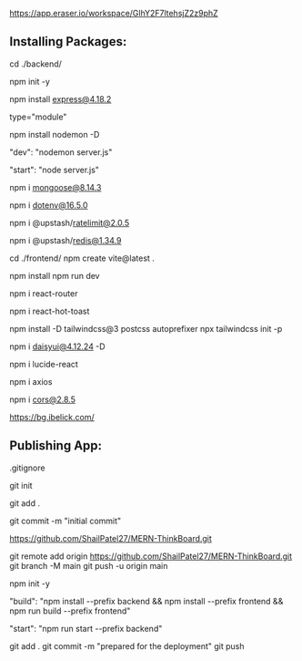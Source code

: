 https://app.eraser.io/workspace/GlhY2F7ltehsjZ2z9phZ
<!-- Roadmap/chart for ThinkBoard -->

<h2>Installing Packages:</h2>

cd ./backend/
<!-- change cd to backend to install package.json in it -->

npm init -y
<!-- installs a package.json -->

npm install express@4.18.2
<!-- install an older version(same as video) so that things dont break -->

type="module"
<!-- add this is package.json so that you can use regular imports -->
<!-- default is type="commonjs" and you will have to import like this  -->
<!-- const express = require("express"); -->

npm install nodemon -D
<!-- for auto updating servers while coding -->

"dev": "nodemon server.js"
<!-- change these values so that when you perform npm run dev, it does node server.js -->
<!-- original-     "test": "echo \"Error: no test specified\" && exit 1" -->

"start": "node server.js"
<!-- add in package.json to start the server after it is deployed -->

npm i mongoose@8.14.3
<!-- go with a fixed version to prevent errors -->

npm i dotenv@16.5.0
<!-- to use environment variables in the .env file for secure variables like keys or passwords -->

npm i @upstash/ratelimit@2.0.5
<!-- for rate limiting -->

npm i @upstash/redis@1.34.9
<!-- for json format fast database -->

<!-- Frontend setup... -->
<!-- We will use vite for react since it is muuuuch faster and provides better UX -->
cd ./frontend/
npm create vite@latest .
<!-- . to select current folder(frontend) -->
<!-- select Eeact and JavaScript -->
npm install
npm run dev

npm i react-router

npm i react-hot-toast
<!-- For notifications n-->

npm install -D tailwindcss@3 postcss autoprefixer
npx tailwindcss init -p
<!-- install tailwind  -->

npm i daisyui@4.12.24 -D
<!-- daisyui for better and easier tailwind classes handling -->
<!-- it has a must see website, I really liked it -->

npm i lucide-react
<!-- for icons -->

npm i axios
<!-- to replace fetch API with axios -->

npm i cors@2.8.5
<!-- Cross-Origin Resource Sharing allows resources to be shared from different places -->
<!-- we will use it here to remove an error -->
<!-- If you have 2 different domains, a cors error will appear -->
<!-- Here we have localhost:5001 for backend and localhost:5173 for frontend -->

https://bg.ibelick.com/
<!-- for background -->


<h2>Publishing App:</h2>

.gitignore
<!-- drag .gitignore from frontend to root folder and add .env file -->

git init
<!-- initialize an empty git repository -->

git add .
<!-- add everything -->

git commit -m "initial commit"
<!-- commit with a message -->
<!-- This will just commit in a state. It has to be later committed in a created repository in github -->

https://github.com/ShailPatel27/MERN-ThinkBoard.git
<!-- Make a repository on github -->

git remote add origin https://github.com/ShailPatel27/MERN-ThinkBoard.git
git branch -M main
git push -u origin main
<!-- paste this copied code from github and run  to push code into the repository -->

npm init -y
<!-- make a package.json in root folder -->
<!-- This will be to manage both the frontend and backend from the same file -->

"build": "npm install --prefix backend && npm install --prefix frontend && npm run build --prefix frontend"
<!-- add this script to scripts in package.json -->
<!-- This will be to install node_modules by render which will be required when publishing since we put that in .gitignore and render doesnt have it -->
<!-- npm run build is done to run the build script defined in the frontend’s package.json -->

<!-- since we now have client and server in the same domain, cors error will be removed -->

"start": "npm run start --prefix backend"
<!-- Command run by render to run the "start" script in backend's package.json that will start the backend -->

git add .
git commit -m "prepared for the deployment"
git push
<!-- Final commit -->
